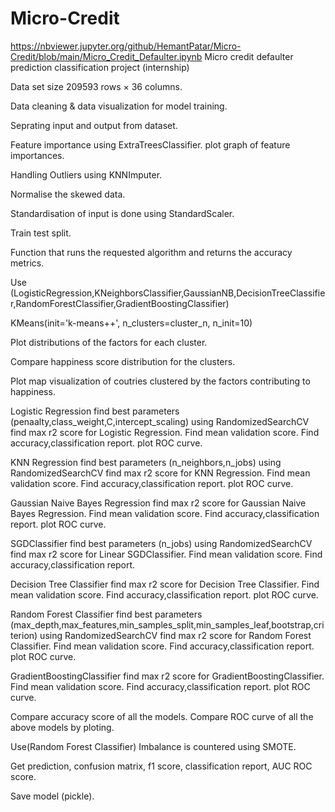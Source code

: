 # Micro-Credit
https://nbviewer.jupyter.org/github/HemantPatar/Micro-Credit/blob/main/Micro_Credit_Defaulter.ipynb
Micro credit defaulter prediction classification project (internship)

Data set size 209593 rows × 36 columns.

Data cleaning & data visualization for model training.

Seprating input and output from dataset.

Feature importance using ExtraTreesClassifier.
plot graph of feature importances.

Handling Outliers using KNNImputer.

Normalise the skewed data.

Standardisation of input is done using StandardScaler.

Train test split.

Function that runs the requested algorithm and returns the accuracy metrics.

Use (LogisticRegression,KNeighborsClassifier,GaussianNB,DecisionTreeClassifier,RandomForestClassifier,GradientBoostingClassifier)


                          
KMeans(init='k-means++', n_clusters=cluster_n, n_init=10)

Plot distributions of the factors for each cluster.

Compare happiness score distribution for the clusters.

Plot map visualization of coutries clustered by the factors contributing to happiness.

Logistic Regression find best parameters (penaalty,class_weight,C,intercept_scaling) using RandomizedSearchCV 
find max r2 score for Logistic Regression.
Find mean validation score.
Find accuracy,classification report.
plot ROC curve.

KNN Regression find best parameters (n_neighbors,n_jobs) using RandomizedSearchCV 
find max r2 score for KNN Regression.
Find mean validation score.
Find accuracy,classification report.
plot ROC curve.

Gaussian Naive Bayes Regression 
find max r2 score for Gaussian Naive Bayes Regression.
Find mean validation score.
Find accuracy,classification report.
plot ROC curve.

SGDClassifier find best parameters (n_jobs) using RandomizedSearchCV 
find max r2 score for Linear SGDClassifier.
Find mean validation score.
Find accuracy,classification report.

Decision Tree Classifier
find max r2 score for Decision Tree Classifier.
Find mean validation score.
Find accuracy,classification report.
plot ROC curve.

Random Forest Classifier find best parameters (max_depth,max_features,min_samples_split,min_samples_leaf,bootstrap,criterion) using RandomizedSearchCV
find max r2 score for Random Forest Classifier.
Find mean validation score.
Find accuracy,classification report.
plot ROC curve.

GradientBoostingClassifier
find max r2 score for GradientBoostingClassifier.
Find mean validation score.
Find accuracy,classification report.
plot ROC curve.

Compare accuracy score of all the models.
Compare ROC curve of all the above models by ploting.

Use(Random Forest Classifier)
Imbalance is countered using SMOTE.

Get prediction, confusion matrix, f1 score, classification report, AUC ROC score.

Save model (pickle).


